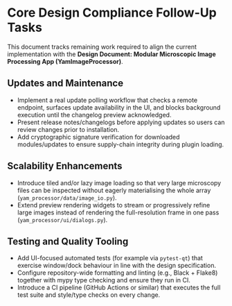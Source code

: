 # Core Design Compliance Follow-Up Tasks

This document tracks remaining work required to align the current implementation with the **Design Document: Modular Microscopic Image Processing App (YamImageProcessor)**.

## Updates and Maintenance
- Implement a real update polling workflow that checks a remote endpoint, surfaces update availability in the UI, and blocks background execution until the changelog preview acknowledged.
- Present release notes/changelogs before applying updates so users can review changes prior to installation.
- Add cryptographic signature verification for downloaded modules/updates to ensure supply-chain integrity during plugin loading.

## Scalability Enhancements
- Introduce tiled and/or lazy image loading so that very large microscopy files can be inspected without eagerly materialising the whole array (`yam_processor/data/image_io.py`).
- Extend preview rendering widgets to stream or progressively refine large images instead of rendering the full-resolution frame in one pass (`yam_processor/ui/dialogs.py`).

## Testing and Quality Tooling
- Add UI-focused automated tests (for example via `pytest-qt`) that exercise window/dock behaviour in line with the design specification.
- Configure repository-wide formatting and linting (e.g., Black + Flake8) together with mypy type checking and ensure they run in CI.
- Introduce a CI pipeline (GitHub Actions or similar) that executes the full test suite and style/type checks on every change.
